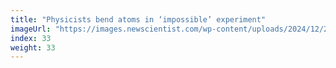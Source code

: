 ```yaml
---
title: "Physicists bend atoms in ‘impossible’ experiment"
imageUrl: "https://images.newscientist.com/wp-content/uploads/2024/12/20095956/SEI_233769413.jpg?width=788"
index: 33
weight: 33
---
```

